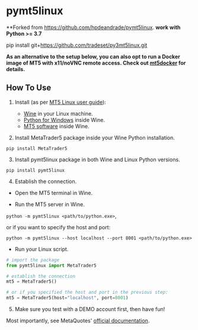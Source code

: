 # pymt5linux

**Forked from https://github.com/hpdeandrade/pymt5linux.
**work with  Python >= 3.7**

pip install git+https://github.com/tradeset/py3mt5linux.git



**As an alternative to the setup below, you can also opt to run a Docker image of MT5 with x11/noVNC remote access. Check out [mt5docker](https://github.com/hpdeandrade/mt5docker) for details.**

## How To Use

1. Install (as per [MT5 Linux user guide](https://www.metatrader5.com/en/terminal/help/start_advanced/install_linux)):
    * [Wine](https://www.winehq.org) in your Linux machine.
    * [Python for Windows](https://www.python.org) inside Wine.
    * [MT5 software](https://www.metatrader5.com) inside Wine.
    
2. Install MetaTrader5 package inside your Wine Python installation.

```
pip install MetaTrader5
```

3. Install pymt5linux package in both Wine and Linux Python versions.

```
pip install pymt5linux
```

4. Establish the connection.

* Open the MT5 terminal in Wine.

* Run the MT5 server in Wine.

`python -m pymt5linux <path/to/python.exe>`,

or if you want to specify the host and port:

`python -m pymt5linux --host localhost --port 8001 <path/to/python.exe>`

* Run your Linux script.

```python
# import the package
from pymt5linux import MetaTrader5

# establish the connection
mt5 = MetaTrader5()

# or if you specified the host and port in the previous step:
mt5 = MetaTrader5(host="localhost", port=8001)
```

5. Make sure you test with a DEMO account first, then have fun!

Most importantly, see MetaQuotes' [official documentation](https://www.mql5.com/en/docs/python_metatrader5).